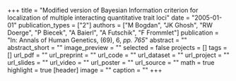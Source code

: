+++
title = "Modified version of Bayesian Information criterion for localization of multiple interacting quantitative trait loci"
date = "2005-01-01"
publication_types = ["2"]
authors = ["M Bogdan", "JK Ghosh", "RW Doerge", "P Biecek", "A Baierl", "A Futschik", "F Frommlet"]
publication = "In: Annals of Human Genetics, (69), 6, _pp. 765_"
abstract = ""
abstract_short = ""
image_preview = ""
selected = false
projects = []
tags = []
url_pdf = ""
url_preprint = ""
url_code = ""
url_dataset = ""
url_project = ""
url_slides = ""
url_video = ""
url_poster = ""
url_source = ""
math = true
highlight = true
[header]
image = ""
caption = ""
+++
